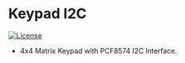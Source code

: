 # Keypad I2C
[![License](https://img.shields.io/badge/License-MIT-blue.svg)](https://opensource.org/licenses/MIT)
* 4x4 Matrix Keypad with PCF8574 I2C Interface.
